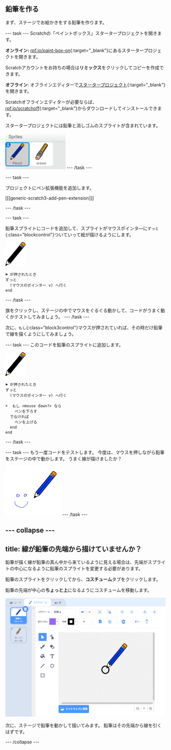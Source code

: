 ## 鉛筆を作る

まず、ステージでお絵かきをする鉛筆を作ります。

\--- task \--- Scratchの「ペイントボックス」スタータープロジェクトを開きます。

**オンライン:** [rpf.io/paint-box-on](http://rpf.io/paint-box-on){:target="_blank"}にあるスタータープロジェクトを開きます。

Scratchアカウントをお持ちの場合は**リミックス**をクリックしてコピーを作成できます。

**オフライン**: オフラインエディターで[スタータープロジェクト](http://rpf.io/p/en/paint-box-go){:target="_blank"}を開きます。

Scratchオフラインエディターが必要ならば、[rpf.io/scratchoff](http://rpf.io/scratchoff){:target="_blank"}からダウンロードしてインストールできます。

スタータープロジェクトには鉛筆と消しゴムのスプライトが含まれています。

![スクリーンショット](images/paint-starter.png) \--- /task \---

\--- task \---

プロジェクトにペン拡張機能を追加します。

[[[generic-scratch3-add-pen-extension]]]

\--- /task \---

\--- task \---

鉛筆スプライトにコードを追加して、スプライトがマウスポインタ―に`ずっと`{:class="blockcontrol"}ついていって絵が描けるようにします。

![鉛筆](images/pencil.png)

```blocks3
⚑ が押されたとき
ずっと 
  (マウスのポインター v) へ行く
end
```

\--- /task \---

旗をクリックし、ステージの中でマウスをぐるぐる動かして、コードがうまく動くかテストしてみましょう。 \--- /task \---

次に、`もし`{:class="block3control"}マウスが押されていれば、その時だけ鉛筆で線を描くようにしてみましょう。

\--- task \--- このコードを鉛筆のスプライトに追加します。

![鉛筆](images/pencil.png)

```blocks3
⚑ が押されたとき
ずっと 
  (マウスのポインター v) へ行く

+  もし <mouse down?> なら 
    ペンを下ろす
  でなければ 
    ペンを上げる
  end
end
```

\--- /task \---

\--- task \--- もう一度コードをテストします。 今度は、マウスを押しながら鉛筆をステージの中で動かします。 うまく線が描けましたか？

![スクリーンショット](images/paint-draw.png) \--- /task \---

## \--- collapse \---

## title: 線が鉛筆の先端から描けていませんか？

鉛筆が描く線が鉛筆の真ん中から来ているように見える場合は、先端がスプライトの中心になるように鉛筆のスプライトを変更する必要があります。

鉛筆のスプライトをクリックしてから、**コスチューム**タブをクリックします。

鉛筆の先端が中心の**ちょっと上**になるようにコスチュームを移動します。

![コスチューム 中心](images/costume-center-annotated.png)

次に、ステージで鉛筆を動かして描いてみます。 鉛筆はその先端から線を引くはずです。

\--- /collapse \---